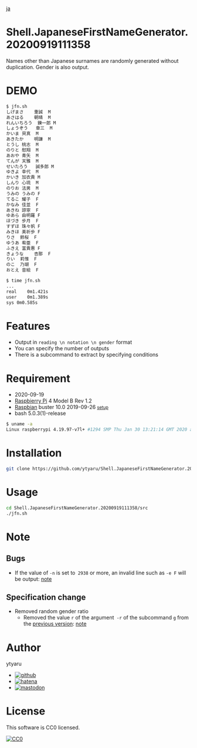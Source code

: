 [ja](./README.ja.md)

# Shell.JapaneseFirstNameGenerator.20200919111358

Names other than Japanese surnames are randomly generated without duplication. Gender is also output.

# DEMO

```sh
$ jfn.sh
しげまさ	重誠	M
あさはる	朝晴	M
れんいちろう	錬一郎	M
しょうぞう	章三	M
かいま	貝真	M
あきたか	明謙	M
とうし	桃志	M
のりと	慰翔	M
あおや	青矢	M
てんが	天雅	M
せいたろう	誠多郎	M
ゆきよ	幸代	M
かいき	加衣貴	M
しんり	心琉	M
のりお	法男	M
うみの	うみの	F
てるこ	耀子	F
かなみ	佳並	F
あきね	諒寧	F
ゆあら	由明羅	F
ほづき	步月	F
すずほ	珠々帆	F
みきほ	美祈歩	F
りさ	鈴桜	F
ゆうあ	宥亜	F
ふきえ	富貴惠	F
きょうな	杏那	F
りい	莉惟	F
のこ	乃瑚	F
おとえ	音絵	F
```
```sh
$ time jfn.sh
...
real	0m1.421s
user	0m1.389s
sys	0m0.585s
```

# Features

* Output in `reading \n notation \n gender` format
* You can specify the number of outputs
* There is a subcommand to extract by specifying conditions

# Requirement

* <time datetime="2020-09-19T11:13:55+0900">2020-09-19</time>
* [Raspbierry Pi](https://ja.wikipedia.org/wiki/Raspberry_Pi) 4 Model B Rev 1.2
* [Raspbian](https://ja.wikipedia.org/wiki/Raspbian) buster 10.0 2019-09-26 <small>[setup](http://ytyaru.hatenablog.com/entry/2019/12/25/222222)</small>
* bash 5.0.3(1)-release

```sh
$ uname -a
Linux raspberrypi 4.19.97-v7l+ #1294 SMP Thu Jan 30 13:21:14 GMT 2020 armv7l GNU/Linux
```

# Installation

```sh
git clone https://github.com/ytyaru/Shell.JapaneseFirstNameGenerator.20200919111358
```

# Usage

```sh
cd Shell.JapaneseFirstNameGenerator.20200919111358/src
./jfn.sh
```

# Note

## Bugs

* If the value of `-n` is set to` 2938` or more, an invalid line such as `-e F` will be output: [note](https://github.com/ytyaru/Shell.JapaneseFirstNameGenerator.20200919111358/blob/master/note/bug/1.md)

## Specification change

* Removed random gender ratio
    * Removed the value `r` of the argument` -r` of the subcommand `g` from the [previous version](https://github.com/ytyaru/Shell.JapaneseFirstNameGenerator.20200918080000): [note](https://github.com/ytyaru/Shell.JapaneseFirstNameGenerator.20200919111358/blob/master/note/change_spec/1.md)

# Author

ytyaru

* [![github](http://www.google.com/s2/favicons?domain=github.com)](https://github.com/ytyaru "github")
* [![hatena](http://www.google.com/s2/favicons?domain=www.hatena.ne.jp)](http://ytyaru.hatenablog.com/ytyaru "hatena")
* [![mastodon](http://www.google.com/s2/favicons?domain=mstdn.jp)](https://mstdn.jp/web/accounts/233143 "mastdon")

# License

This software is CC0 licensed.

[![CC0](http://i.creativecommons.org/p/zero/1.0/88x31.png "CC0")](http://creativecommons.org/publicdomain/zero/1.0/deed.en)

